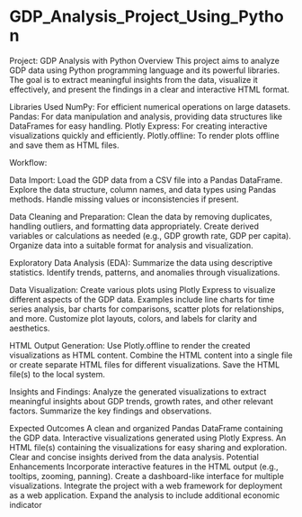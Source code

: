 # GDP_Analysis_Project_Using_Python
Project: GDP Analysis with Python
Overview
This project aims to analyze GDP data using Python programming language and its powerful libraries. The goal is to extract meaningful insights from the data, visualize it effectively, and present the findings in a clear and interactive HTML format.

Libraries Used
NumPy: For efficient numerical operations on large datasets.
Pandas: For data manipulation and analysis, providing data structures like DataFrames for easy handling.
Plotly Express: For creating interactive visualizations quickly and efficiently.
Plotly.offline: To render plots offline and save them as HTML files.

Workflow:

Data Import:
Load the GDP data from a CSV file into a Pandas DataFrame.
Explore the data structure, column names, and data types using Pandas methods.
Handle missing values or inconsistencies if present.

Data Cleaning and Preparation:
Clean the data by removing duplicates, handling outliers, and formatting data appropriately.
Create derived variables or calculations as needed (e.g., GDP growth rate, GDP per capita).
Organize data into a suitable format for analysis and visualization.

Exploratory Data Analysis (EDA):
Summarize the data using descriptive statistics.
Identify trends, patterns, and anomalies through visualizations.

Data Visualization:
Create various plots using Plotly Express to visualize different aspects of the GDP data.
Examples include line charts for time series analysis, bar charts for comparisons, scatter plots for relationships, and more.
Customize plot layouts, colors, and labels for clarity and aesthetics.

HTML Output Generation:
Use Plotly.offline to render the created visualizations as HTML content.
Combine the HTML content into a single file or create separate HTML files for different visualizations.
Save the HTML file(s) to the local system.

Insights and Findings:
Analyze the generated visualizations to extract meaningful insights about GDP trends, growth rates, and other relevant factors.
Summarize the key findings and observations.

Expected Outcomes
A clean and organized Pandas DataFrame containing the GDP data.
Interactive visualizations generated using Plotly Express.
An HTML file(s) containing the visualizations for easy sharing and exploration.
Clear and concise insights derived from the data analysis.
Potential Enhancements
Incorporate interactive features in the HTML output (e.g., tooltips, zooming, panning).
Create a dashboard-like interface for multiple visualizations.
Integrate the project with a web framework for deployment as a web application.
Expand the analysis to include additional economic indicator

